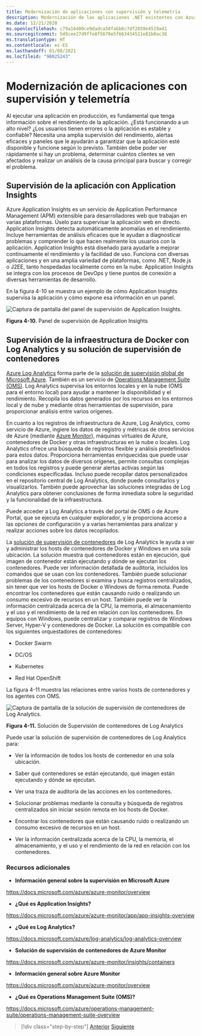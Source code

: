 ```yaml
---
title: Modernización de aplicaciones con supervisión y telemetría
description: Modernización de las aplicaciones .NET existentes con Azure Clour y contenedores Windows | Modernice sus aplicaciones con supervisión y telemetría
ms.date: 12/21/2020
ms.openlocfilehash: c79a16400ce9dadca50fabb6c7df2859e4519a41
ms.sourcegitcommit: 5d9cee27d9ffe8f5670e5f663434511e81b8ac38
ms.translationtype: HT
ms.contentlocale: es-ES
ms.lasthandoff: 01/08/2021
ms.locfileid: "98025243"
---
```

# <a name="modernize-your-apps-with-monitoring-and-telemetry"></a>Modernización de aplicaciones con supervisión y telemetría

Al ejecutar una aplicación en producción, es fundamental que tenga información sobre el rendimiento de la aplicación. ¿Está funcionando a un alto nivel? ¿Los usuarios tienen errores o la aplicación es estable y confiable? Necesita una amplia supervisión del rendimiento, alertas eficaces y paneles que le ayudarán a garantizar que la aplicación esté disponible y funcione según lo previsto. También debe poder ver rápidamente si hay un problema, determinar cuántos clientes se ven afectados y realizar un análisis de la causa principal para buscar y corregir el problema.

## <a name="monitor-your-application-with-application-insights"></a>Supervisión de la aplicación con Application Insights

Azure Application Insights es un servicio de Application Performance Management (APM) extensible para desarrolladores web que trabajan en varias plataformas. Úselo para supervisar la aplicación web en directo. Application Insights detecta automáticamente anomalías en el rendimiento. Incluye herramientas de análisis eficaces que le ayudan a diagnosticar problemas y comprender lo que hacen realmente los usuarios con la aplicación. Application Insights está diseñado para ayudarle a mejorar continuamente el rendimiento y la facilidad de uso. Funciona con diversas aplicaciones y en una amplia variedad de plataformas, como .NET, Node.js o J2EE, tanto hospedadas localmente como en la nube. Application Insights se integra con los procesos de DevOps y tiene puntos de conexión a diversas herramientas de desarrollo.

En la figura 4-10 se muestra un ejemplo de cómo Application Insights supervisa la aplicación y cómo expone esa información en un panel.

![Captura de pantalla del panel de supervisión de Application Insights.](./media/modernize-your-apps-with-monitoring-and-telemetry/application-insights-monitoring-dashboard.png)

**Figura 4-10.** Panel de supervisión de Application Insights

## <a name="monitor-your-docker-infrastructure-with-log-analytics-and-its-container-monitoring-solution"></a>Supervisión de la infraestructura de Docker con Log Analytics y su solución de supervisión de contenedores

[Azure Log Analytics](/azure/log-analytics/log-analytics-overview) forma parte de la [solución de supervisión global de Microsoft Azure](/azure/monitoring-and-diagnostics/monitoring-overview). También es un servicio de [Operations Management Suite (OMS)](/azure/operations-management-suite/operations-management-suite-overview). Log Analytics supervisa los entornos locales y en la nube (OMS para el entorno local) para ayudar a mantener la disponibilidad y el rendimiento. Recopila los datos generados por los recursos en los entornos local y de nube y mediante otras herramientas de supervisión, para proporcionar análisis entre varios orígenes.

En cuanto a los registros de infraestructura de Azure, Log Analytics, como servicio de Azure, ingiere los datos de registro y métricas de otros servicios de Azure (mediante [Azure Monitor](/azure/monitoring-and-diagnostics/monitoring-overview-azure-monitor)), máquinas virtuales de Azure, contenedores de Docker y otras infraestructuras en la nube o locales. Log Analytics ofrece una búsqueda de registros flexible y análisis predefinidos para estos datos. Proporciona herramientas enriquecidas que puede usar para analizar los datos de diversos orígenes, permite consultas complejas en todos los registros y puede generar alertas activas según las condiciones especificadas. Incluso puede recopilar datos personalizados en el repositorio central de Log Analytics, donde puede consultarlos y visualizarlos. También puede aprovechar las soluciones integradas de Log Analytics para obtener conclusiones de forma inmediata sobre la seguridad y la funcionalidad de la infraestructura.

Puede acceder a Log Analytics a través del portal de OMS o de Azure Portal, que se ejecuta en cualquier explorador, y le proporciona acceso a las opciones de configuración y a varias herramientas para analizar y realizar acciones sobre los datos recopilados.

La [solución de supervisión de contenedores](/azure/log-analytics/log-analytics-containers) de Log Analytics le ayuda a ver y administrar los hosts de contenedores de Docker y Windows en una sola ubicación. La solución muestra qué contenedores están en ejecución, qué imagen de contenedor están ejecutando y dónde se ejecutan los contenedores. Puede ver información detallada de auditoría, incluidos los comandos que se usan con los contenedores. También puede solucionar problemas de los contenedores si examina y busca registros centralizados, sin tener que ver los hosts de Docker o Windows de forma remota. Puede encontrar los contenedores que están causando ruido o realizando un consumo excesivo de recursos en un host. También puede ver la información centralizada acerca de la CPU, la memoria, el almacenamiento y el uso y el rendimiento de la red en relación con los contenedores. En equipos con Windows, puede centralizar y comparar registros de Windows Server, Hyper-V y contenedores de Docker. La solución es compatible con los siguientes orquestadores de contenedores:

- Docker Swarm

- DC/OS

- Kubernetes

- Red Hat OpenShift

La figura 4-11 muestra las relaciones entre varios hosts de contenedores y los agentes con OMS.

![Captura de pantalla de la solución de supervisión de contenedores de Log Analytics.](./media/modernize-your-apps-with-monitoring-and-telemetry/log-analytics-container-monitoring-solution.png)

**Figura 4-11.** Solución de Supervisión de contenedores de Log Analytics

Puede usar la solución de supervisión de contenedores de Log Analytics para:

- Ver la información de todos los hosts de contenedor en una sola ubicación.

- Saber qué contenedores se están ejecutando, qué imagen están ejecutando y dónde se ejecutan.

- Ver una traza de auditoría de las acciones en los contenedores.

- Solucionar problemas mediante la consulta y búsqueda de registros centralizados sin iniciar sesión remota en los hosts de Docker.

- Encontrar los contenedores que están causando ruido o realizando un consumo excesivo de recursos en un host.

- Ver la información centralizada acerca de la CPU, la memoria, el almacenamiento, y el uso y el rendimiento de la red en relación con los contenedores.

### <a name="additional-resources"></a>Recursos adicionales

- **Información general sobre la supervisión en Microsoft Azure**

<https://docs.microsoft.com/azure/azure-monitor/overview>

- **¿Qué es Application Insights?**

<https://docs.microsoft.com/azure/azure-monitor/app/app-insights-overview>

- **¿Qué es Log Analytics?**

<https://docs.microsoft.com/azure/log-analytics/log-analytics-overview>

- **Solución de supervisión de contenedores de Azure Monitor**

<https://docs.microsoft.com/azure/azure-monitor/insights/containers>

- **Información general sobre Azure Monitor**

<https://docs.microsoft.com/azure/azure-monitor/overview>

- **¿Qué es Operations Management Suite (OMS)?**

<https://docs.microsoft.com/azure/operations-management-suite/operations-management-suite-overview>

>[!div class="step-by-step"]
>[Anterior](build-resilient-services-ready-for-the-cloud-embrace-transient-failures-in-the-cloud.md)
>[Siguiente](life-cycle-ci-cd-pipelines-devops-tools.md)
